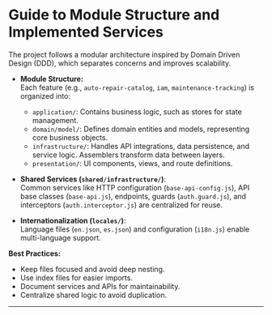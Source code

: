 
# Guide to Module Structure and Implemented Services

The project follows a modular architecture inspired by Domain Driven Design (DDD), which separates concerns and improves scalability.

- **Module Structure:**  
  Each feature (e.g., `auto-repair-catalog`, `iam`, `maintenance-tracking`) is organized into:
  - `application/`: Contains business logic, such as stores for state management.
  - `domain/model/`: Defines domain entities and models, representing core business objects.
  - `infrastructure/`: Handles API integrations, data persistence, and service logic. Assemblers transform data between layers.
  - `presentation/`: UI components, views, and route definitions.

- **Shared Services (`shared/infrastructure/`)**:  
  Common services like HTTP configuration (`base-api-config.js`), API base classes (`base-api.js`), endpoints, guards (`auth.guard.js`), and interceptors (`auth.interceptor.js`) are centralized for reuse.

- **Internationalization (`locales/`)**:  
  Language files (`en.json`, `es.json`) and configuration (`i18n.js`) enable multi-language support.

**Best Practices:**  
- Keep files focused and avoid deep nesting.
- Use index files for easier imports.
- Document services and APIs for maintainability.
- Centralize shared logic to avoid duplication.

---